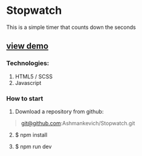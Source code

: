 # Stopwatch

This is a simple timer that counts down the seconds
## [view demo](https://ashmankevich.github.io/Stopwatch/)

### Technologies:
1. HTML5 / SCSS
2. Javascript

### How to start
1. Download a repository from github:
>git@github.com:Ashmankevich/Stopwatch.git

2. $ npm install

3. $ npm run dev


